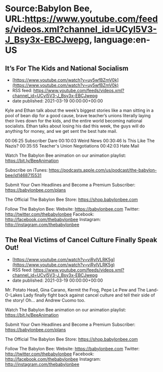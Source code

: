 # Source:Babylon Bee, URL:https://www.youtube.com/feeds/videos.xml?channel_id=UCyl5V3-J_Bsy3x-EBCJwepg, language:en-US

## It’s For The Kids and National Socialism
 - [https://www.youtube.com/watch?v=uy5wfBZmV0k](https://www.youtube.com/watch?v=uy5wfBZmV0k)
 - RSS feed: https://www.youtube.com/feeds/videos.xml?channel_id=UCyl5V3-J_Bsy3x-EBCJwepg
 - date published: 2021-03-19 00:00:00+00:00

Kyle and Ethan talk about the week’s biggest stories like a man sitting in a pool of bean dip for a good cause, brave teacher’s unions literally laying their lives down for the kids, and the entire world becoming national socialists. Ethan talks about losing his dad this week, the guys will do anything for money, and we get sent the best hate mail.

00:06:25 Subscriber Dare 
00:10:03 Weird News
00:30:46 Is This Like The Nazis?
00:35:55 Teacher's Union Negotiations
00:42:03 Hate Mail

Watch The Babylon Bee animation on our animation playlist: https://bit.ly/BeeAnimation  

Subscribe on iTunes: https://podcasts.apple.com/us/podcast/the-babylon-bee/id1468715531

Submit Your Own Headlines and Become a Premium Subscriber: https://babylonbee.com/plans

The Official The Babylon Bee Store: https://shop.babylonbee.com

Follow The Babylon Bee:
Website: https://babylonbee.com
Twitter: http://twitter.com/thebabylonbee
Facebook: http://facebook.com/thebabylonbee
Instagram: http://instagram.com/thebabylonbee

## The Real Victims of Cancel Culture Finally Speak Out!
 - [https://www.youtube.com/watch?v=viRylVLRK5g](https://www.youtube.com/watch?v=viRylVLRK5g)
 - RSS feed: https://www.youtube.com/feeds/videos.xml?channel_id=UCyl5V3-J_Bsy3x-EBCJwepg
 - date published: 2021-03-19 00:00:00+00:00

Mr. Potato Head, Gina Carano, Kermit the Frog, Pepe Le Pew and The Land-O-Lakes Lady finally fight back against cancel culture and tell their side of the story! Oh... and Andrew Cuomo too.

Watch The Babylon Bee animation on our animation playlist: https://bit.ly/BeeAnimation  

Submit Your Own Headlines and Become a Premium Subscriber: https://babylonbee.com/plans

The Official The Babylon Bee Store: https://shop.babylonbee.com

Follow The Babylon Bee:
Website: https://babylonbee.com
Twitter: http://twitter.com/thebabylonbee
Facebook: http://facebook.com/thebabylonbee
Instagram: http://instagram.com/thebabylonbee

